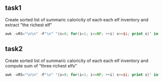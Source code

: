 ## task1
Create sorted list of summaric caloricity of each each elf inventory and extract "the richest elf"
```awk
awk -vRS="\n\n" -F"\n" '{s=0; for(i=1; i<=NF; ++i) s+=$i; print s}' in.txt | sort | tail -n1
```

## task2
Create sorted list of summaric caloricity of each each elf inventory and compute sum of "three richest elfs"
```awk
awk -vRS="\n\n" -F"\n" '{s=0; for(i=1; i<=NF; ++i) s+=$i; print s}' in.txt | sort | tail -n3 | awk '{s+=$1}END{print s}'
```
